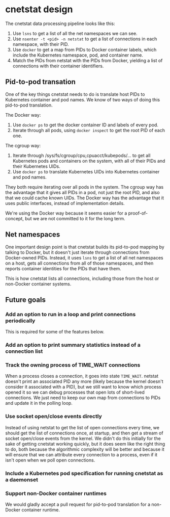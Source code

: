 # cnetstat design

The cnetstat data processing pipeline looks like this:
1. Use `lsns` to get a list of all the net namespaces we can see.
1. Use `nsenter -t <pid> -n netstat` to get a list of connections in
   each namespace, with their PID.
1. Use `docker` to get a map from PIDs to Docker container labels,
   which include the Kubernetes namespace, pod, and container name.
1. Match the PIDs from netstat with the PIDs from Docker, yielding a
   list of connections with their container identifiers.

## Pid-to-pod transation
One of the key things cnetstat needs to do is translate host PIDs to
Kubernetes container and pod names. We know of two ways of doing this
pid-to-pod translation.

The Docker way:

1. Use `docker ps` to get the docker container ID and labels of every pod.
2. Iterate through all pods, using `docker inspect` to get the root PID of
   each one.

The cgroup way:

1. Iterate through /sys/fs/cgroup/cpu,cpuacct/kubepods/... to get all
   Kubernetes pods and containers on the system, with all of their PIDs and
   their Kubernetes UIDs.
2. Use `docker ps` to translate Kubernetes UIDs into Kubernetes container and
   pod names.

They both require iterating over all pods in the system. The cgroup way has
the advantage that it gives all PIDs in a pod, not just the root PID, and
also that we could cache known UIDs. The Docker way has the advantage that it
uses public interfaces, instead of implementation details.

We're using the Docker way because it seems easier for a
proof-of-concept, but we are not committed to it for the long term.

## Net namespaces
One important design point is that cnetstat builds its pid-to-pod
mapping by talking to Docker, but it doesn't just iterate through
connections from Docker-owned PIDs. Instead, it uses `lsns` to get a
list of all net namespaces on a host, gets all connections from all of
those namespaces, and then reports container identities for the PIDs
that have them.

This is how cnetstat lists all connections, including those from the
host or non-Docker container systems.

## Future goals

### Add an option to run in a loop and print connections periodically
This is required for some of the features below.

### Add an option to print summary statistics instead of a connection list

### Track the owning process of TIME_WAIT connections
When a process closes a connection, it goes into state
`TIME_WAIT`. netstat doesn't print an associated PID any more (likely
because the kernel doesn't consider it associated with a PID), but we
still want to know which process opened it so we can debug processes
that open lots of short-lived connections. We just need to keep our
own map from connections to PIDs and update it in the polling loop.

### Use socket open/close events directly
Instead of using netstat to get the list of open connections every
time, we should get the list of connections once, at startup, and then
get a stream of socket open/close events from the kernel. We didn't do
this initially for the sake of getting cnetstat working quickly, but
it does seem like the right thing to do, both because the algorithmic
complexity will be better and because it will ensure that we can
attribute every connection to a process, even if it isn't open when we
poll open connections.

### Include a Kubernetes pod specification for running cnetstat as a daemonset

### Support non-Docker container runtimes
We would gladly accept a pull request for pid-to-pod translation for a
non-Docker container runtime.
